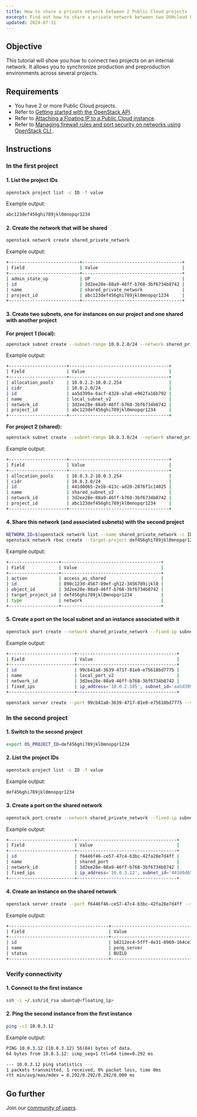 ```yaml
---
title: How to share a private network between 2 Public Cloud projects
excerpt: Find out how to share a private network between two OVHcloud Public Cloud projects
updated: 2024-07-31
---
```


## Objective

This tutorial will show you how to connect two projects on an internal network. It allows you to synchronize production and preproduction environments across several projects.

## Requirements

- You have 2 or more Public Cloud projects.
- Refer to [Getting started with the OpenStack API](/pages/public_cloud/compute/starting_with_nova).
- Refer to [Attaching a Floating IP to a Public Cloud instance](/pages/public_cloud/public_cloud_network_services/getting-started-03-attach-floating-ip-to-instance).
- Refer to [Managing firewall rules and port security on networks using OpenStack CLI ](/pages/public_cloud/compute/security_group_private_network).

## Instructions

### In the first project

#### 1. List the project IDs

```sh
openstack project list -c ID -f value
```

Example output:

```sh
abc123def456ghi789jkl0mnopqr1234
```

#### 2. Create the network that will be shared

```sh
openstack network create shared_private_network
```

Example output:

```sh
+---------------------------+--------------------------------------+
| Field                     | Value                                |
+---------------------------+--------------------------------------+
| admin_state_up            | UP                                   |
| id                        | 3d2ee28e-88a9-46ff-b768-3bf6734b8742 |
| name                      | shared_private_network               |
| project_id                | abc123def456ghi789jkl0mnopqr1234     |
+---------------------------+--------------------------------------+
```

#### 3. Create two subnets, one for instances on our project and one shared with another project

**For project 1 (local):**

```sh
openstack subnet create --subnet-range 10.0.2.0/24 --network shared_private_network --allocation-pool start=10.0.2.2,end=10.0.2.254 local_subnet_v2
```

Example output:

```sh
+----------------------+--------------------------------------+
| Field                | Value                                |
+----------------------+--------------------------------------+
| allocation_pools     | 10.0.2.2-10.0.2.254                  |
| cidr                 | 10.0.2.0/24                          |
| id                   | aa5d399a-6acf-4328-a7a8-e962fa16b792 |
| name                 | local_subnet_v2                      |
| network_id           | 3d2ee28e-88a9-46ff-b768-3bf6734b8742 |
| project_id           | abc123def456ghi789jkl0mnopqr1234     |
+----------------------+--------------------------------------+
```

**For project 2 (shared):**

```sh
openstack subnet create --subnet-range 10.0.3.0/24 --network shared_private_network --allocation-pool start=10.0.3.2,end=10.0.3.254 shared_subnet_v2
```

Example output:

```sh
+----------------------+--------------------------------------+
| Field                | Value                                |
+----------------------+--------------------------------------+
| allocation_pools     | 10.0.3.2-10.0.3.254                  |
| cidr                 | 10.0.3.0/24                          |
| id                   | 441d0d65-2e1b-413c-ad28-2876f1c14025 |
| name                 | shared_subnet_v2                     |
| network_id           | 3d2ee28e-88a9-46ff-b768-3bf6734b8742 |
| project_id           | abc123def456ghi789jkl0mnopqr1234     |
+----------------------+--------------------------------------+
```

#### 4. Share this network (and associated subnets) with the second project

```sh
NETWORK_ID=$(openstack network list --name shared_private_network -c ID -f value)
openstack network rbac create --target-project def456ghi789jkl0mnopqr1234 --action access_as_shared --type network ${NETWORK_ID}
```

Example output:

```sh
+-------------------+--------------------------------------+
| Field             | Value                                |
+-------------------+--------------------------------------+
| action            | access_as_shared                     |
| id                | 890c123d-4567-89ef-gh12-3456789ijkl0 |
| object_id         | 3d2ee28e-88a9-46ff-b768-3bf6734b8742 |
| target_project_id | def456ghi789jkl0mnopqr1234           |
| type              | network                              |
+-------------------+--------------------------------------+
```

####  5. Create a port on the local subnet and an instance associated with it

```sh
openstack port create --network shared_private_network --fixed-ip subnet=local_subnet_v2 local_port_v2
```

Example output:

```sh
+-------------------------+--------------------------------------+
| Field                   | Value                                |
+-------------------------+--------------------------------------+
| id                      | 99cb41a8-3639-4717-81e0-e75618bd7775 |
| name                    | local_port_v2                        |
| network_id              | 3d2ee28e-88a9-46ff-b768-3bf6734b8742 |
| fixed_ips               | ip_address='10.0.2.185', subnet_id='aa5d399a-6acf-4328-a7a8-e962fa16b792' |
+-------------------------+--------------------------------------+
```

```sh
openstack server create --port 99cb41a8-3639-4717-81e0-e75618bd7775 --security-group default --key-name my_key --flavor d2-2 --image "Ubuntu 22.04" local_instance
```

### In the second project

#### 1. Switch to the second project
   
```sh
export OS_PROJECT_ID=def456ghi789jkl0mnopqr1234
```

#### 2. List the project IDs

```sh
openstack project list -c ID -f value
```

Example output:

```sh
def456ghi789jkl0mnopqr1234
```

#### 3. Create a port on the shared network

```sh
openstack port create --network shared_private_network --fixed-ip subnet=shared_subnet_v2 shared_port
```

Example output:

```sh
+-------------------------+--------------------------------------+
| Field                   | Value                                |
+-------------------------+--------------------------------------+
| id                      | f6446f46-ce57-47c4-b3bc-42fa28e7d4ff |
| name                    | shared_port                          |
| network_id              | 3d2ee28e-88a9-46ff-b768-3bf6734b8742 |
| fixed_ips               | ip_address='10.0.3.12', subnet_id='441d0d65-2e1b-413c-ad28-2876f1c14025' |
+-------------------------+--------------------------------------+
```

#### 4. Create an instance on the shared network

```sh
openstack server create --port f6446f46-ce57-47c4-b3bc-42fa28e7d4ff --security-group default --key-name my_key --flavor d2-2 --image "Ubuntu 22.04" pong_server
```

Example output:

```sh
+--------------------------------------+-----------------------------------------------------+
| Field                                | Value                                               |
+--------------------------------------+-----------------------------------------------------+
| id                                   | b8212ec4-5fff-4e31-8969-164ce33e7380                |
| name                                 | pong_server                                         |
| status                               | BUILD                                               |
+--------------------------------------+-----------------------------------------------------+
```

### Verify connectivity

####  1. Connect to the first instance

```sh
ssh -i ~/.ssh/id_rsa ubuntu@<floating_ip>
```

#### 2. Ping the second instance from the first instance

```sh
ping -c1 10.0.3.12
```

Example output:

```sh
PING 10.0.3.12 (10.0.3.12) 56(84) bytes of data.
64 bytes from 10.0.3.12: icmp_seq=1 ttl=64 time=0.292 ms

--- 10.0.3.12 ping statistics ---
1 packets transmitted, 1 received, 0% packet loss, time 0ms
rtt min/avg/max/mdev = 0.292/0.292/0.292/0.000 ms
```
 
## Go further
 
Join our [community of users](/links/community).
